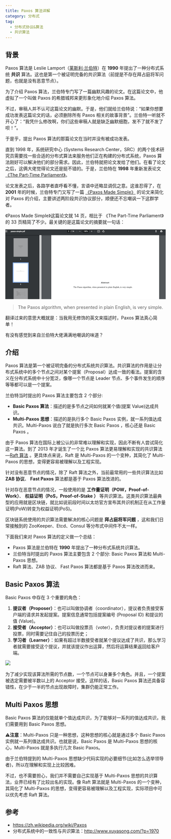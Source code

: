 ```yaml
---
title: Paxos 算法详解
category: 分布式
tag:
  - 分布式协议&算法
  - 共识算法
---
```


## 背景

Paxos 算法是 Leslie Lamport（[莱斯利·兰伯特](https://zh.wikipedia.org/wiki/莱斯利·兰伯特)）在 **1990** 年提出了一种分布式系统 **共识** 算法。这也是第一个被证明完备的共识算法（前提是不存在拜占庭将军问题，也就是没有恶意节点）。

为了介绍 Paxos 算法，兰伯特专门写了一篇幽默风趣的论文。在这篇论文中，他虚拟了一个叫做 Paxos 的希腊城邦来更形象化地介绍 Paxos 算法。

不过，审稿人并不认可这篇论文的幽默。于是，他们就给兰伯特说：“如果你想要成功发表这篇论文的话，必须删除所有 Paxos 相关的故事背景”。兰伯特一听就不开心了：“我凭什么修改啊，你们这些审稿人就是缺乏幽默细胞，发不了就不发了呗！”。

于是乎，提出 Paxos 算法的那篇论文在当时并没有被成功发表。

直到 1998 年，系统研究中心 (Systems Research Center，SRC）的两个技术研究员需要找一些合适的分布式算法来服务他们正在构建的分布式系统，Paxos 算法刚好可以解决他们的部分需求。因此，兰伯特就把论文发给了他们。在看了论文之后，这俩大佬觉得论文还是挺不错的。于是，兰伯特在 **1998** 年重新发表论文 [《The Part-Time Parliament》](http://lamport.azurewebsites.net/pubs/lamport-paxos.pdf)。

论文发表之后，各路学者直呼看不懂，言语中还略显调侃之意。这谁忍得了，在 **2001** 年的时候，兰伯特专门又写了一篇 [《Paxos Made Simple》](http://lamport.azurewebsites.net/pubs/paxos-simple.pdf) 的论文来简化对 Paxos 的介绍，主要讲述两阶段共识协议部分，顺便还不忘嘲讽一下这群学者。

《Paxos Made Simple》这篇论文就 14 页，相比于 《The Part-Time Parliament》的 33 页精简了不少。最关键的是这篇论文的摘要就一句话：

![](./images/paxos/paxos-made-simple.png)

> The Paxos algorithm, when presented in plain English, is very simple.

翻译过来的意思大概就是：当我用无修饰的英文来描述时，Paxos 算法真心简单！

有没有感觉到来自兰伯特大佬满满地嘲讽的味道？

## 介绍

Paxos 算法是第一个被证明完备的分布式系统共识算法。共识算法的作用是让分布式系统中的多个节点之间对某个提案（Proposal）达成一致的看法。提案的含义在分布式系统中十分宽泛，像哪一个节点是 Leader 节点、多个事件发生的顺序等等都可以是一个提案。

兰伯特当时提出的 Paxos 算法主要包含 2 个部分:

- **Basic Paxos 算法**：描述的是多节点之间如何就某个值(提案 Value)达成共识。
- **Multi-Paxos 思想**：描述的是执行多个 Basic Paxos 实例，就一系列值达成共识。Multi-Paxos 说白了就是执行多次 Basic Paxos ，核心还是 Basic Paxos 。

由于 Paxos 算法在国际上被公认的非常难以理解和实现，因此不断有人尝试简化这一算法。到了 2013 年才诞生了一个比 Paxos 算法更易理解和实现的共识算法—[Raft 算法](https://javaguide.cn/distributed-system/theorem&algorithm&protocol/raft-algorithm.html) 。更具体点来说，Raft 是 Multi-Paxos 的一个变种，其简化了 Multi-Paxos 的思想，变得更容易被理解以及工程实现。

针对没有恶意节点的情况，除了 Raft 算法之外，当前最常用的一些共识算法比如 **ZAB 协议**、 **Fast Paxos** 算法都是基于 Paxos 算法改进的。

针对存在恶意节点的情况，一般使用的是 **工作量证明（POW，Proof-of-Work）**、 **权益证明（PoS，Proof-of-Stake ）** 等共识算法。这类共识算法最典型的应用就是区块链，就比如说前段时间以太坊官方宣布其共识机制正在从工作量证明(PoW)转变为权益证明(PoS)。

区块链系统使用的共识算法需要解决的核心问题是 **拜占庭将军问题** ，这和我们日常接触到的 ZooKeeper、Etcd、Consul 等分布式中间件不太一样。

下面我们来对 Paxos 算法的定义做一个总结：

- Paxos 算法是兰伯特在 **1990** 年提出了一种分布式系统共识算法。
- 兰伯特当时提出的 Paxos 算法主要包含 2 个部分: Basic Paxos 算法和 Multi-Paxos 思想。
- Raft 算法、ZAB 协议、 Fast Paxos 算法都是基于 Paxos 算法改进而来。

## Basic Paxos 算法

Basic Paxos 中存在 3 个重要的角色：

1. **提议者（Proposer）**：也可以叫做协调者（coordinator），提议者负责接受客户端的请求并发起提案。提案信息通常包括提案编号 (Proposal ID) 和提议的值 (Value)。
2. **接受者（Acceptor）**：也可以叫做投票员（voter），负责对提议者的提案进行投票，同时需要记住自己的投票历史；
3. **学习者（Learner）**：如果有超过半数接受者就某个提议达成了共识，那么学习者就需要接受这个提议，并就该提议作出运算，然后将运算结果返回给客户端。

![](https://oss.javaguide.cn/github/javaguide/distributed-system/protocol/up-890fa3212e8bf72886a595a34654918486c.png)

为了减少实现该算法所需的节点数，一个节点可以身兼多个角色。并且，一个提案被选定需要被半数以上的 Acceptor 接受。这样的话，Basic Paxos 算法还具备容错性，在少于一半的节点出现故障时，集群仍能正常工作。

## Multi Paxos 思想

Basic Paxos 算法的仅能就单个值达成共识，为了能够对一系列的值达成共识，我们需要用到 Basic Paxos 思想。

⚠️**注意**：Multi-Paxos 只是一种思想，这种思想的核心就是通过多个 Basic Paxos 实例就一系列值达成共识。也就是说，Basic Paxos 是 Multi-Paxos 思想的核心，Multi-Paxos 就是多执行几次 Basic Paxos。

由于兰伯特提到的 Multi-Paxos 思想缺少代码实现的必要细节(比如怎么选举领导者)，所以在理解和实现上比较困难。

不过，也不需要担心，我们并不需要自己实现基于 Multi-Paxos 思想的共识算法，业界已经有了比较出名的实现。像 Raft 算法就是 Multi-Paxos 的一个变种，其简化了 Multi-Paxos 的思想，变得更容易被理解以及工程实现，实际项目中可以优先考虑 Raft 算法。

## 参考

- https://zh.wikipedia.org/wiki/Paxos
- 分布式系统中的一致性与共识算法：http://www.xuyasong.com/?p=1970

<!-- @include: @article-footer.snippet.md -->
